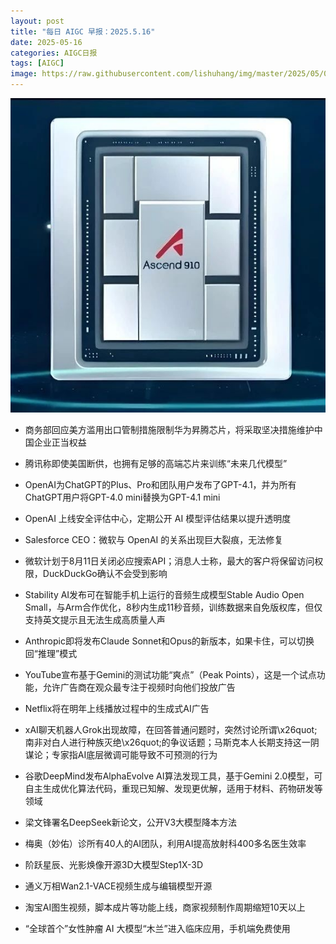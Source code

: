 ```yaml
---
layout: post
title: "每日 AIGC 早报：2025.5.16"
date: 2025-05-16
categories: AIGC日报
tags: [AIGC]
image: https://raw.githubusercontent.com/lishuhang/img/master/2025/05/0516-d.jpg
---
```


![封面图](https://raw.githubusercontent.com/lishuhang/img/master/2025/05/0516-d.jpg)

  - 商务部回应美方滥用出口管制措施限制华为昇腾芯片，将采取坚决措施维护中国企业正当权益

  - 腾讯称即使美国断供，也拥有足够的高端芯片来训练“未来几代模型”

  - OpenAI为ChatGPT的Plus、Pro和团队用户发布了GPT-4.1，并为所有ChatGPT用户将GPT-4.0 mini替换为GPT-4.1 mini

  - OpenAI 上线安全评估中心，定期公开 AI 模型评估结果以提升透明度

  - Salesforce CEO：微软与 OpenAI 的关系出现巨大裂痕，无法修复

  - 微软计划于8月11日关闭必应搜索API；消息人士称，最大的客户将保留访问权限，DuckDuckGo确认不会受到影响

  - Stability AI发布可在智能手机上运行的音频生成模型Stable Audio Open Small，与Arm合作优化，8秒内生成11秒音频，训练数据来自免版权库，但仅支持英文提示且无法生成高质量人声

  - Anthropic即将发布Claude Sonnet和Opus的新版本，如果卡住，可以切换回“推理”模式

  - YouTube宣布基于Gemini的测试功能“爽点”（Peak Points），这是一个试点功能，允许广告商在观众最专注于视频时向他们投放广告

  - Netflix将在明年上线播放过程中的生成式AI广告

  - xAI聊天机器人Grok出现故障，在回答普通问题时，突然讨论所谓\x26quot;南非对白人进行种族灭绝\x26quot;的争议话题；马斯克本人长期支持这一阴谋论；专家指AI底层微调可能导致不可预测的行为

  - 谷歌DeepMind发布AlphaEvolve AI算法发现工具，基于Gemini 2.0模型，可自主生成优化算法代码，重现已知解、发现更优解，适用于材料、药物研发等领域

  - 梁文锋署名DeepSeek新论文，公开V3大模型降本方法

  - 梅奥（妙佑）诊所有40人的AI团队，利用AI提高放射科400多名医生效率

  - 阶跃星辰、光影焕像开源3D大模型Step1X-3D

  - 通义万相Wan2.1-VACE视频生成与编辑模型开源

  - 淘宝AI图生视频，脚本成片等功能上线，商家视频制作周期缩短10天以上

  - “全球首个”女性肿瘤 AI 大模型“木兰”进入临床应用，手机端免费使用